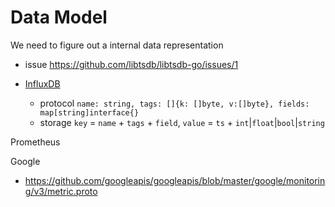 # Data Model

We need to figure out a internal data representation

- issue https://github.com/libtsdb/libtsdb-go/issues/1

- [InfluxDB](influxdb/model.md) 
  - protocol `name: string, tags: []{k: []byte, v:[]byte}, fields: map[string]interface{}`
  - storage `key` = `name` + `tags` + `field`, `value` = `ts` + `int`|`float`|`bool`|`string`


Prometheus

Google

- https://github.com/googleapis/googleapis/blob/master/google/monitoring/v3/metric.proto
